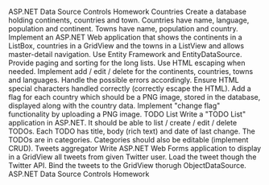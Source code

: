 ASP.NET Data Source Controls Homework
Countries
Create a database holding continents, countries and town. Countries have name, language, population and continent. Towns have name, population and country. Implement an ASP.NET Web application that shows the continents in a ListBox, countries in a GridView and the towns in a ListView and allows master-detail navigation. Use Entity Framework and EntityDataSource. Provide paging and sorting for the long lists. Use HTML escaping when needed.
Implement add / edit / delete for the continents, countries, towns and languages. Handle the possible errors accordingly. Ensure HTML special characters handled correctly (correctly escape the HTML).
Add a flag for each country which should be a PNG image, stored in the database, displayed along with the country data. Implement "change flag" functionality by uploading a PNG image.
TODO List
Write a "TODO List" application in ASP.NET. It should be able to list / create / edit / delete TODOs. Each TODO has title, body (rich text) and date of last change. The TODOs are in categories. Categories should also be editable (implement CRUD).
Tweets aggregator
Write ASP.NET Web Forms application to display in a GridView all tweets from given Twitter user. Load the tweet though the Twitter API. Bind the tweets to the GridView thorugh ObjectDataSource.
ASP.NET Data Source Controls Homework
